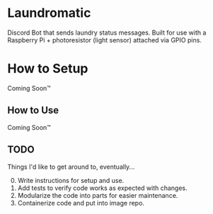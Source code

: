 # Laundromatic

Discord Bot that sends laundry status messages.
Built for use with a Raspberry Pi + photoresistor (light sensor) attached via GPIO pins.

# How to Setup

Coming Soon&trade;

## How to Use

Coming Soon&trade;

## TODO

Things I'd like to get around to, eventually...

0. Write instructions for setup and use.
1. Add tests to verify code works as expected with changes.
2. Modularize the code into parts for easier maintenance.
3. Containerize code and put into image repo.
